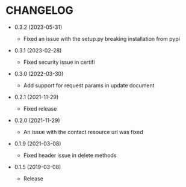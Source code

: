 CHANGELOG
=========
* 0.3.2 (2023-05-31)
    * Fixed an issue with the setup.py breaking installation from pypi

* 0.3.1 (2023-02-28)
    * Fixed security issue in certifi

* 0.3.0 (2022-03-30)
    * Add support for request params in update document

* 0.2.1 (2021-11-29)
    * Fixed release

* 0.2.0 (2021-11-29)
    * An issue with the contact resource url was fixed

* 0.1.9 (2021-03-08)
    * Fixed header issue in delete methods

* 0.1.5 (2019-03-08)
    * Release
